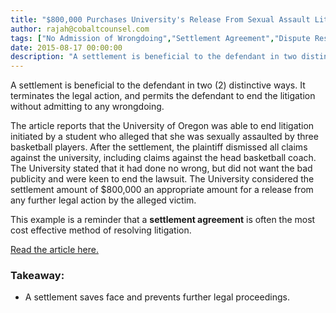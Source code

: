 ```yaml
---
title: "$800,000 Purchases University's Release From Sexual Assault Litigation"
author: rajah@cobaltcounsel.com
tags: ["No Admission of Wrongdoing","Settlement Agreement","Dispute Resolution","Rajah"]
date: 2015-08-17 00:00:00
description: "A settlement is beneficial to the defendant in two distinctive ways. It terminates the legal action, and permits the defendant to end the litigation without admitting to any wrongdoing."
---
```




A settlement is beneficial to the defendant in two (2) distinctive ways. It terminates the legal action, and permits the defendant to end the litigation without admitting to any wrongdoing.

The article reports that the University of Oregon was able to end litigation initiated by a student who alleged that she was sexually assaulted by three basketball players. After the settlement, the plaintiff dismissed all claims against the university, including claims against the head basketball coach. The University stated that it had done no wrong, but did not want the bad publicity and were keen to end the lawsuit. The University considered the settlement amount of $800,000 an appropriate amount for a release from any further legal action by the alleged victim.

This example is a reminder that a **settlement agreement** is often the most cost effective method of resolving litigation.

[Read the article here.](http://www.theguardian.com/us-news/2015/aug/05/university-of-oregon-basketball-sexual-assault-settlement)

### Takeaway:
- A settlement saves face and prevents further legal proceedings.
